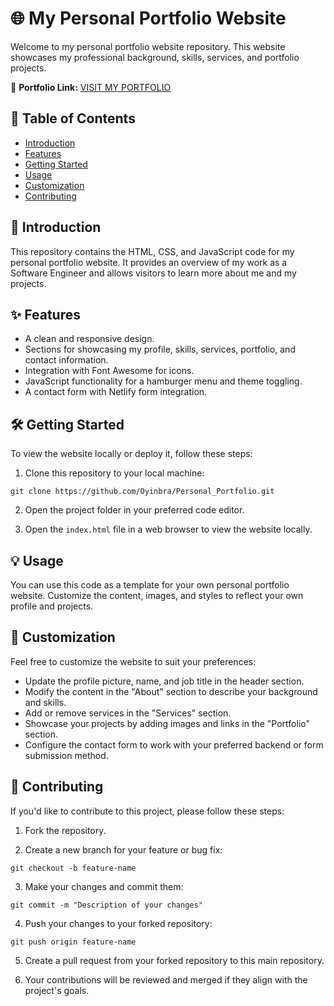 # 🌐 My Personal Portfolio Website

Welcome to my personal portfolio website repository. This website showcases my professional background, skills, services, and portfolio projects.

🔗 **Portfolio Link:** [VISIT MY PORTFOLIO](https://oyinbra.netlify.app)

## 📜 Table of Contents

- [Introduction](#introduction)
- [Features](#features)
- [Getting Started](#getting-started)
- [Usage](#usage)
- [Customization](#customization)
- [Contributing](#contributing)

## 🚀 Introduction

This repository contains the HTML, CSS, and JavaScript code for my personal portfolio website. It provides an overview of my work as a Software Engineer and allows visitors to learn more about me and my projects.

## ✨ Features

- A clean and responsive design.
- Sections for showcasing my profile, skills, services, portfolio, and contact information.
- Integration with Font Awesome for icons.
- JavaScript functionality for a hamburger menu and theme toggling.
- A contact form with Netlify form integration.

## 🛠️ Getting Started

To view the website locally or deploy it, follow these steps:

1. Clone this repository to your local machine:

```
git clone https://github.com/Oyinbra/Personal_Portfolio.git
```

2. Open the project folder in your preferred code editor.

3. Open the `index.html` file in a web browser to view the website locally.

## 💡 Usage

You can use this code as a template for your own personal portfolio website. Customize the content, images, and styles to reflect your own profile and projects.

## 🎨 Customization

Feel free to customize the website to suit your preferences:

- Update the profile picture, name, and job title in the header section.
- Modify the content in the "About" section to describe your background and skills.
- Add or remove services in the "Services" section.
- Showcase your projects by adding images and links in the "Portfolio" section.
- Configure the contact form to work with your preferred backend or form submission method.

## 🤝 Contributing

If you'd like to contribute to this project, please follow these steps:

1. Fork the repository.

2. Create a new branch for your feature or bug fix:

```
git checkout -b feature-name
```

3. Make your changes and commit them:

```
git commit -m "Description of your changes"
```

4. Push your changes to your forked repository:

```
git push origin feature-name
```

5. Create a pull request from your forked repository to this main repository.

6. Your contributions will be reviewed and merged if they align with the project's goals.
